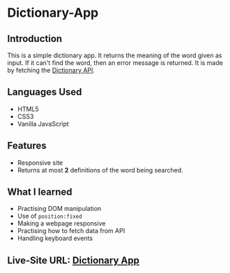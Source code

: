# Dictionary-App

## Introduction
This is a simple dictionary app. It returns the meaning of the word given as input. If it can't find the word, then an error message is returned. It is made by fetching the [Dictionary API](https://dictionaryapi.dev/).

## Languages Used
- HTML5
- CSS3
- Vanilla JavaScript

## Features
- Responsive site
- Returns at most **2** definitions of the word being searched.

## What I learned
- Practising DOM manipulation
- Use of `position:fixed`
- Making a webpage responsive
- Practising how to fetch data from API
- Handling keyboard events

## Live-Site URL: [Dictionary App](https://agnik7.github.io/Dictionary-App/)

